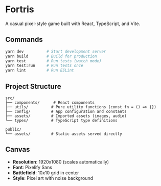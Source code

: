 # Fortris

A casual pixel-style game built with React, TypeScript, and Vite.

## Commands

```bash
yarn dev          # Start development server
yarn build        # Build for production
yarn test         # Run tests (watch mode)
yarn test:run     # Run tests once
yarn lint         # Run ESLint
```

## Project Structure

```
src/
├── components/      # React components
├── utils/          # Pure utility functions (const fn = () => {})
├── config/         # App configuration and constants
├── assets/         # Imported assets (images, audio)
└── types/          # TypeScript type definitions

public/
└── assets/         # Static assets served directly
```

## Canvas

- **Resolution**: 1920x1080 (scales automatically)
- **Font**: Pixelify Sans
- **Battlefield**: 10x10 grid in center
- **Style**: Pixel art with noise background
